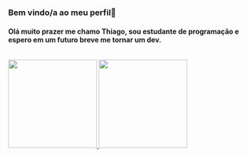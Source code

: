 ### Bem vindo/a ao meu perfil👋

#### Olá muito prazer me chamo Thiago, sou estudante de programação e espero em um futuro breve me tornar um dev.

###### <div>
<a href="https://github.com/ThiagoDallaCosta">
<img height="180em" src="https://github-readme-stats.vercel.app/api/top-langs/?ThiagoDallaCosta&layout=compact&langs_count=7&theme=dracula"/>
<img height="180em" src="https://github-readme-stats.vercel.app/api?username=seu-usuário-aqui&show_icons=true&theme=dracula&include_all_commits=true&count_private=true"/>
</div>
